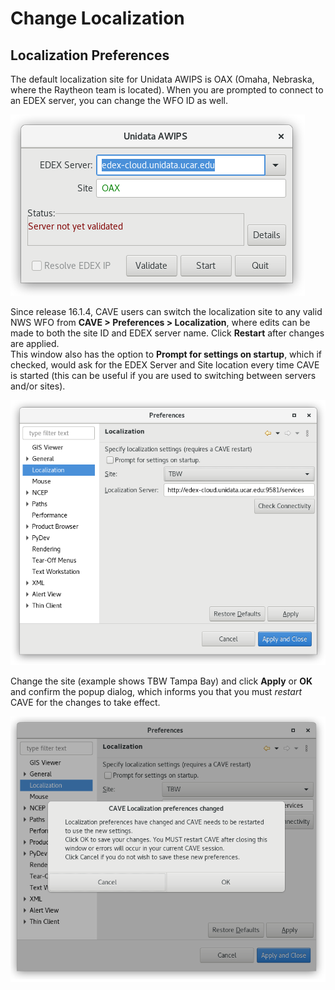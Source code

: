 # Change Localization

## Localization Preferences

The default localization site for Unidata AWIPS is OAX (Omaha, Nebraska, where the Raytheon team is located).  When you are prompted to connect to an EDEX server, you can change the WFO ID as well. 

![](../images/connectWindow.png)

Since release 16.1.4, CAVE users can switch the localization site to any valid NWS WFO from **CAVE > Preferences > Localization**, where edits can be made to both the site ID and EDEX server name. Click **Restart** after changes are applied.  
This window also has the option to **Prompt for settings on startup**, which if checked, would ask for the EDEX Server and Site location every time CAVE is started (this can be useful if you are used to switching between servers and/or sites).

![](../images/localization-preferences.png)

Change the site (example shows TBW Tampa Bay) and click **Apply** or **OK** and confirm the popup dialog, which informs you that you must *restart* CAVE for the changes to take effect.  

![](../images/localization-preferences-changed.png)
